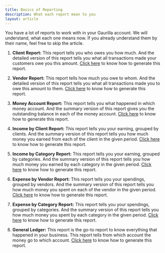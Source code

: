 ```yaml
---
title: Basics of Reporting
description: What each report mean to you
layout: article
---
```

You have a lot of reports to work with in your Gaurilla account. We will understand, what each one means now. If you already understand them by their name, feel free to skip the article.

1. **Client Report:** This report tells you who owes you how much. And the detailed version of this report tells you what all transactions made your customers owe you this amount. [Click here]({{site.url}}/articles/how-to-generate-client-report) to know how to generate this report.

2. **Vendor Report:** This report tells how much you owe to whom. And the detailed version of this report tells you what all transactions made you to owe this amount to them. [Click here]({{site.url}}/articles/how-to-generate-vendor-report) to know how to generate this report.

3. **Money Account Report:** This report tells you what happened in which money account. And the summary version of this report gives you the outstanding balance in each of the money account. [Click here]({{site.url}}/articles/how-to-generate-money-account-report) to know how to generate this report.

4. **Income by Client Report:** This report tells you your earning, grouped by clients. And the summary version of this report tells you how much money you earned from each of the client in the given period. [Click here]({{site.url}}/articles/how-to-generate-income-by-client-report) to know how to generate this report.

5. **Income by Category Report:** This report tells you your earning, grouped by categories. And the summary version of this report tells you how much money you earned by each category in the given period. [Click here]({{site.url}}/articles/how-to-generate-income-by-category-report) to know how to generate this report.

6. **Expense by Vendor Report:** This report tells you your spendings, grouped by vendors. And the summary version of this report tells you how much money you spent on each of the vendor in the given period. [Click here]({{site.url}}/articles/how-to-generate-expenses-by-vendor-report) to know how to generate this report.

7. **Expense by Category Report:** This report tells you your spendings, grouped by categories. And the summary version of this report tells you how much money you spent by each category in the given period. [Click here]({{site.url}}/articles/how-to-generate-expenses-by-category-report) to know how to generate this report.

8. **General Ledger:** This report is the go-to report to know everything that happened in your business. This report tells from which account the money go to which account. [Click here]({{site.url}}/articles/how-to-generate-general-ledger) to know how to generate this report.